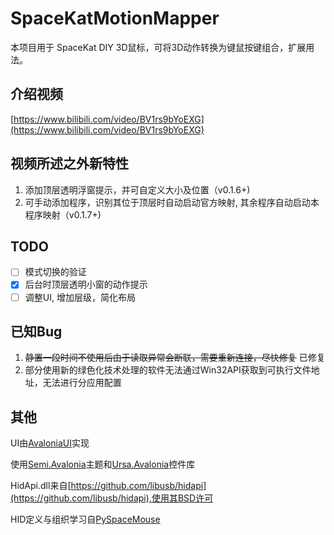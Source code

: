 # SpaceKatMotionMapper

本项目用于 SpaceKat DIY 3D鼠标，可将3D动作转换为键鼠按键组合，扩展用法。

## 介绍视频

[https://www.bilibili.com/video/BV1rs9bYoEXG](https://www.bilibili.com/video/BV1rs9bYoEXG)

## 视频所述之外新特性
1. 添加顶层透明浮窗提示，并可自定义大小及位置（v0.1.6+)
2. 可手动添加程序，识别其位于顶层时自动启动官方映射, 其余程序自动启动本程序映射（v0.1.7+)

## TODO
- [ ] 模式切换的验证
- [x] 后台时顶层透明小窗的动作提示
- [ ] 调整UI, 增加层级，简化布局

## 已知Bug
1. ~~静置一段时间不使用后由于读取异常会断联，需要重新连接，尽快修复~~ 已修复
2. 部分使用新的绿色化技术处理的软件无法通过Win32API获取到可执行文件地址，无法进行分应用配置

## 其他
UI由[AvaloniaUI](https://github.com/AvaloniaUI/Avalonia)实现

使用[Semi.Avalonia](https://github.com/irihitech/Semi.Avalonia)主题和[Ursa.Avalonia](https://github.com/irihitech/Ursa.Avalonia)控件库

HidApi.dll来自[https://github.com/libusb/hidapi](https://github.com/libusb/hidapi),使用其BSD许可

HID定义与组织学习自[PySpaceMouse](https://github.com/JakubAndrysek/PySpaceMouse)


